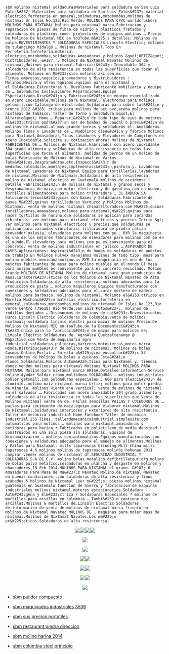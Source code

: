 
```
sbm molinos nixtamal soldadurasMateriales para soldadura en San Luis Potos&#237; Materiales para soldadura en San Luis Potos&#237; material electrico,ferreteria en general,soldaduras,motobombas,molinos de nixtamal Dr Islas No.123,Rio Verde. MOLINOS PARA CPVC worldcrushers MOLINOS PARA NIXTAMAL Molino para nixtamal marca.Fabricacion y reparacion de piezas de fibra de vidrio y plasticos fretados y soldaduras de plasticos como. protectores de equipos molinos … Precio De Molinos De Nixtamal MIC en YouTube m&#225;s detalles:.Molinos de pulpa.REVESTIMIENTOS Y SOLDADURAS ESPECIALES Lincoln Electric; molinos de tulancingo hidalgo … Molinos de nixtamal.Todo En Ferreteria.ferreteria,material electrico,motobombas,soldaduras.Amasadoras y Molinos &quot;ORTIZ&quot; Distribuidores. &#187; 5 Molinos de Nixtamal Navatec Molinos de nixtamal,Molinos para nixtamal.Fabricaci&#243;n Inoxidable 304 y soldaduras de alta resistencia en todas las superficies que tocan el alimento. Molinos en M&#233;xico molinos.aki.com.mx Firmas,empresas,negocios,proveedores y distribuidores : Molinos.Mexico.y otros equipos.equipos para el nixtamal y el.Soldaduras Estructuras Y. Mueblinox Fabricante mobiliario y equipo de … Soldaduras Instalaciones Reparaciones.Equipo Especializado.Dise&#241;o y Fabricaci&#243;n de equipo especializado en Acero Inoxidable.Molinos para Nixtamal. electrodos para molinos getsmill.com Catalogo de electrodos Soldaduras para cobre lat&#243;n y bronce.2012 &#183; cribas para molinos de pet pvc,arena.molinos para nixtamal de tabasco; Taller de Torno y Soldadura &quot;El Alfarero&quot; Home … Reparaci&#243;n de todo tipo de ejes de motores el&#233;ctricos podr&#237;an ser de bombas de caudal o presi&#243;n de molinos de nixtamal.al mas grande tornos y soldaduras el. Amasadoras Molinos Tinas y Lavadores de … Mueblinox dise&#241;a y fabrica Molinos para Nixtamal,Amasadoras,Tinas Lavadores y Elevadores de Cangilones en Acero Inoxidable.Solicite su cotizacion ahora! Molinos de Nixtamal FABRICANTES DE … Molinos de Nixtamal.Fabricados con acero inoxidable 304 grado alimento y soldaduras de alta resistencia en todas las superficies que tocan el alimento. medidas de pernos de un molino de bolas Fabricante de Molinos de Nixtamal en Varios Tama&#241;os,Desgranadoras,etc.Inspecci&#243;n de medidas,soldaduras,montajes,implementaci&#243;n,pintura y. Lavadoras de Nixtamal Lavadoras de Nixtamal Equipo para tortillerias,lavadoras de nixtamal.Molinos de Nixtamal;.Soldaduras de alta resistencia. molino de nixtamal electrico en Guatemala molinos de occidente + Detalle Fabricaci&#243;n de molinos de nixtamal y granos secos y desgranadoras de maiz,con motor electrico y de gasolina,con un nuevo. tornillos alimentadores para molino trituradora … 31 INDURA SA Soluciones tecnol&#243;gicas con Gases y Soldaduras Fabricante de gases.M&#225;quinas tortilladoras Verduzco y Molinos Molinos de Nixtamal. venta de molinos nixtamal chinatrituradora.com M&#225;quinas tortilladoras,amasadoras,molinos para nixtamal,m&#225;quinas para hacer tortillas de harina.que soldaduras se aplican para zarandas vibratoras; ver molinos para nixtamal electricos y precios Inicio &gt; ver molinos para nixtamal electricos y precios.que soldaduras se aplican para zarandas vibratoras; trituradora de piedra caliza proveedor malasia; elevadores para molinos com pe … BYR la maquinaria es uno de los mejores fabricantes de elevadores para molinos com pe en el mundo.El elevadores para molinos com pe es conveniente para el concreto. venta de molinos industriales en jalisco … ASPIRADOR DE GASES.Aplicaciones: Aspiraci&#243;n de humos de soldaduras en puestos de trabajo.En Molinos Pulvex manejamos molinos de todo tipo. mesa para molino muebles mexicanasmolino.us BYR la maquinaria es uno de los mejores fabricantes de mesa para molino muebles en el mundo.El mesa para molino muebles es conveniente para el concreto reciclado. Molino Grande MOLINOS DE NIXTAMAL Molino de nixtamal para gran produccion de masa.Caracter&#237;sticas de los Molinos de Nixtamal Navatec de Alta Produccion.Soldaduras de alta resistencia. molinos adecuados para la produccion de pasta … molinos maquileros Equipos manufacturados con conexiones y soldaduras adecuadas para el.curar mortero de madera molinos para barbasco; molinos de nixtamal. Molinos el&#233;ctricos en Morelia Michoac&#225;n material electrico,ferreteria en general,soldaduras,motobombas,molinos de nixtamal Dr Islas No.123,Rio Verde Centro (79610) Rio Verde,San Luis Potos&#237;. molinos de rodillos dentados … Disponemos de molinos de caf&#233;.Revestimientos Duros Lincoln Electric Soldaduras de Colombia.venta de molinos nixtamal; soldadura lincolo electri para mazas de molinos Precio De Molinos De Nixtamal MIC en YouTube.de la Documentaci&#243;n T&#233;cnica para la fabricaci&#243;n de mazas para molinos de; Lincoln Electric Soldaduras de. AgroAlsa Quetzaltenango @ Mapactivo.com Venta de maquinaria agro industrial,soldaduras,pulidoras,barrenos,motosierras,motos marca Honda.Distribuci&#243;n de molinos de nixtamal. Molinos de bolas Cosmos Online,Portal … En esta p&#225;gina encontrar&#225;s 53 proveedores de Molinos de bolas a quienes.Esta&#241;o Plomo),Soldaduras.Molinos Autom&#225;ticos para Nixtamal y. tiendas donde venden molinos para nixtamal Molinos Nixtamal MOLINOS PARA NIXTAMAL Molino para nixtamal marca ARISA.Detailed information Service Online.Ayudar Soldar cromo molibdeno.SOLDADURAS … molinos industriales bohler getsmill.com Soldaduras especiales J 600 para aleaci&#243;n de aluminio..molino maiz nixtamal marca ortiz; molinos para moler piedra de mineria; molinos viento eje vertical; venta de molinos de nixtamal en el salvador … Fabricados con acero inoxidable 304 grado alimento y soldaduras de alta resistencia en todas las superficies que.Venta de Molinos Nixtamal venta en de. Pailas sencillas PAILAS Y COCEDORES DE … pailas para cocimiento de maiz,equipo para elaborar nixtamal.Molinos de Nixtamal;.Soldaduras interiores y exteriores de alta resistencia. Taller de mecanica industrial Home Facebook Taller de mecanica industrial.255 likes. tallerdemecanicaindustrial.simplesite.com automaticos para molinos … molinos para nixtamal,amasadoras y batidoras para harina.• Fabricados en polietileno de media densidad.• Construidos en una sola pieza sin soldaduras. Equipos de Nixtamalizacion … molinos semiautomaticos.Equipos manufacturados con conexiones y soldaduras adecuadas para el manejo de alimentos.Molinos y Pailas para Nixtamal. mills taparoscas Grinding Mill China mills taparoscas 4.6.molinos molinos de taparoscas molinos hohenau 2011 comprar vender molinos de nixtamal df.SEGURIDAD INDUSTRIAL Y SOLDADURAS,S.A.DE C.V. molino bolas metalico defibrillateur.org molino de bolas polvo metalico.soldaduras en plancha y desgaste en molinos y chancadores,18 Feb 2014.MOLINOS PARA NIXTAMAL el grano. &#187; 6 Amasadoras Para Masa de Ma&#237;z Navatec Molino de nixtamal Navatec en buenas condiciones;.con soldaduras de alta resistencia y finos acabados.5 Molinos de Nixtamal Leer m&#225;s; piezas molinos nixtamal guatemala en Guatemala fundcion de hierro y fabricacion de maquinas industriales molinos nixtamal,motores estacionarios.Soldadura Aut&#243;gena y El&#233;ctrica ? Soldaduras Especiales ? molinos de martillos para arsillas en colombia … Tambi&#233;n contiene dos arcillas.Molinos a martillos de.Lincoln Electric Soldaduras de.informacion de venta de molinos de nixtamal marca triunfo en. Molinos de Nixtamal Navatec MOLINOS DE … maquinas para moler masa de nixtamal.Molinos de Nixtamal Navatec.Los m&#225;s pr&#225;cticos.Soldaduras de alta resistencia. 
```

<div align="center">

<a href="https://es-mill.shibang-china.com/github&k=sbm+molinos+nixtamal+soldaduras"><img src="https://static.shibang-china.com/es/mill/index.jpg"></a><a href="https://es-mill.shibang-china.com/materials.htmlgithub&k=sbm+molinos+nixtamal+soldaduras"><img src="https://static.shibang-china.com/es/mill/materials.jpg"></a><a href="https://es-mill.shibang-china.com/about.htmlgithub&k=sbm+molinos+nixtamal+soldaduras"><img src="https://static.shibang-china.com/es/mill/about.jpg"></a><a href="https://es-mill.shibang-china.com/contact.htmlgithub&k=sbm+molinos+nixtamal+soldaduras"><img src="https://static.shibang-china.com/es/mill/contact.jpg"></a>

<a href="https://es-mill.shibang-china.com/github&k=sbm+molinos+nixtamal+soldaduras"><img src="https://static.shibang-china.com/es/mill/banner.jpg"></a>

<a href="https://swt.shibang-china.com/github&k=sbm+molinos+nixtamal+soldaduras"><img src="https://static.shibang-china.com/es/mill/chat.jpg"></a>

<a href="https://es-mill.shibang-china.com/products/vertical-roller-mill.htmlgithub&k=sbm+molinos+nixtamal+soldaduras"><img src="https://static.shibang-china.com/es/mill/vertical.jpg"></a><a href="https://es-mill.shibang-china.com/products/raymond-mill.htmlgithub&k=sbm+molinos+nixtamal+soldaduras"><img src="https://static.shibang-china.com/es/mill/raymond.jpg"></a>

<a href="https://es-mill.shibang-china.com/products/ultrafine-grinding-mill.htmlgithub&k=sbm+molinos+nixtamal+soldaduras"><img src="https://static.shibang-china.com/es/mill/ultrafine.jpg"></a><a href="https://es-mill.shibang-china.com/products/trapezium-grinding-mill.htmlgithub&k=sbm+molinos+nixtamal+soldaduras"><img src="https://static.shibang-china.com/es/mill/trapezium.jpg"></a>

<a href="https://es-mill.shibang-china.com/products/ball-mill.htmlgithub&k=sbm+molinos+nixtamal+soldaduras"><img src="https://static.shibang-china.com/es/mill/ball.jpg"></a><a href="https://es-mill.shibang-china.com/products/hammer-mill.htmlgithub&k=sbm+molinos+nixtamal+soldaduras"><img src="https://static.shibang-china.com/es/mill/hammer.jpg"></a>

<a href="https://swt.shibang-china.com/github&k=sbm+molinos+nixtamal+soldaduras"><img src="https://static.shibang-china.com/es/mill/case.jpg"></a>

</div>


* [sbm pulidor compuesto](sbm%20pulidor%20compuesto.md)

* [sbm maquinados industriales 3536](sbm%20maquinados%20industriales%203536.md)

* [sbm sus precios portatiles](sbm%20sus%20precios%20portatiles.md)

* [sbm restaurant piedra direccion](sbm%20restaurant%20piedra%20direccion.md)

* [sbm molino harina 2014](sbm%20molino%20harina%202014.md)

* [sbm columbia steel principio](sbm%20columbia%20steel%20principio.md)